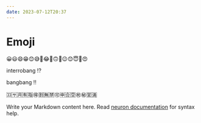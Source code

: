 ```yaml
---
date: 2023-07-12T20:37
---
```


# Emoji

😀😃😄😁😊😅🤣😂🙂🙃🫠😉😊😇🥰😍

interrobang ⁉️

bangbang ‼️

🈁️🈂️🈷️🈶️🈯️🉐️🈹️🈚️🈲️🉑️🈸️🈴️🈳️㊗️㊙️🈺️🈵️



Write your Markdown content here. Read [neuron documentation](https://neuron.zettel.page/2011404.html) for syntax help.

